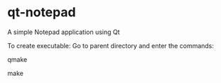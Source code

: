 # qt-notepad
A simple Notepad application using Qt

To create executable:
Go to parent directory and enter the commands:

qmake

make

